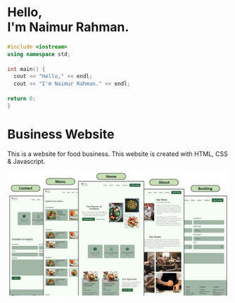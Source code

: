 # Hello, <br> I'm Naimur Rahman.
``` C++
#include <iostream>
using namespace std;

int main() {
  cout << "Hello," << endl;
  cout << "I'm Naimur Rahman." << endl;

return 0;
}
```

# Business Website
This is a website for food business. This website is created with HTML, CSS & Javascript.

![FoodBusinessWebsite](/images/BusinessWebsite-FoodBusiness.JPG)

